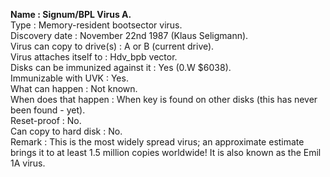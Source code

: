 **Name : Signum/BPL Virus A.**<br>
Type : Memory-resident bootsector virus.<br>
Discovery date : November 22nd 1987 (Klaus Seligmann).<br>
Virus can copy to drive(s) : A or B (current drive).<br>
Virus attaches itself to : Hdv_bpb vector.<br>
Disks can be immunized against it : Yes (0.W $6038).<br>
Immunizable with UVK : Yes.<br>
What can happen : Not known.<br>
When does that happen :  When key is found on other disks (this has never been found - yet).<br>
Reset-proof : No.<br>
Can copy to hard disk : No.<br>
Remark :  This  is  the most widely  spread  virus;  an  approximate estimate brings it to at least 1.5 million copies worldwide! It is  also known as the Emil 1A virus.<br>
